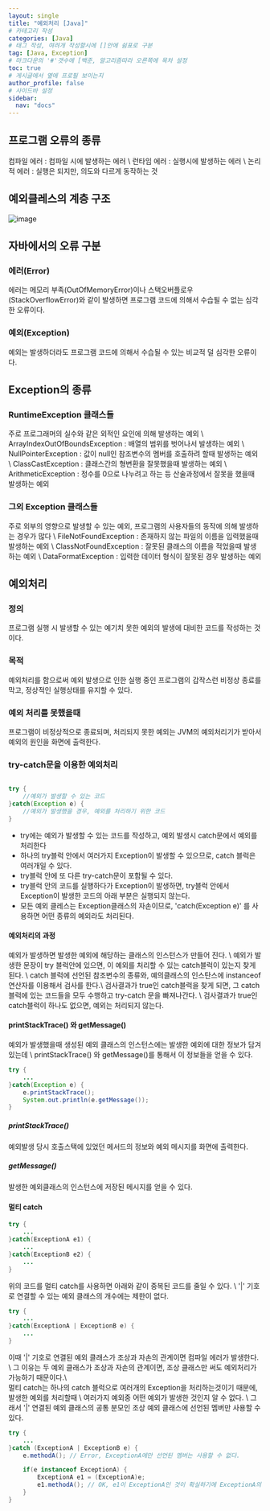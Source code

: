 ```yaml
---
layout: single
title: "예외처리 [Java]"
# 카테고리 작성
categories: [Java]
# 태그 작성, 여려개 작성할시에 []안에 쉼표로 구분
tag: [Java, Exception]
# 마크다운의 '#'갯수에 [백준, 알고리즘따라 오른쪽에 목차 설정
toc: true
# 게시글에서 옆에 프로필 보이는지
author_profile: false
# 사이드바 설정
sidebar:
  nav: "docs"
---
```


## 프로그램 오류의 종류

컴파일 에러 : 컴파일 시에 발생하는 에러 \\
런타임 에러 : 실행시에 발생하는 에러 \\
논리적 에러 : 실행은 되지만, 의도와 다르게 동작하는 것

## 예외클레스의 계층 구조

![image](https://user-images.githubusercontent.com/91146369/199543615-81805d4a-ea3c-40cb-8263-ff828a3faa70.png)

## 자바에서의 오류 구분

### 에러(Error)

에러는 메모리 부족(OutOfMemoryError)이나 스택오버플로우(StackOverflowError)와 같이
발생하면 프로그램 코드에 의해서 수습될 수 없는 심각한 오류이다.

### 예외(Exception)

예외는 발생하더라도 프로그램 코드에 의해서 수습될 수 있는 비교적 덜 심각한 오류이다.

## Exception의 종류

### RuntimeException 클래스들

주로 프로그래머의 실수와 같은 외적인 요인에 의해 발생하는 예외 \\
ArrayIndexOutOfBoundsException : 배열의 범위를 벗어나서 발생하는 예외 \\
NullPointerException : 값이 null인 참조변수의 멤버를 호출하려 할때 발생하는 예외 \\
ClassCastException : 클래스간의 형변환을 잘못했을때 발생하는 예외 \\
ArithmeticException : 정수를 0으로 나누려고 하는 등 산술과정에서 잘못을 했을때 발생하는 예외

### 그외 Exception 클래스들

주로 외부의 영향으로 발생할 수 있는 예외, 프로그램의 사용자들의 동작에 의해 발생하는 경우가 많다 \\
FileNotFoundException : 존재하지 않는 파일의 이름을 입력했을때 발생하는 예외 \\
ClassNotFoundException : 잘못된 클래스의 이름을 적었을때 발생하는 예외 \\
DataFormatException : 입력한 데이터 형식이 잘못된 경우 발생하는 예외

## 예외처리

### 정의

프로그램 실행 시 발생할 수 있는 예기치 못한 예외의 발생에 대비한 코드를 작성하는 것이다.

### 목적

예외처리를 함으로써 예외 발생으로 인한 실행 중인 프로그램의 갑작스런 비정상 종료를 막고, 정상적인 실행상태를 유지할 수 있다.

### 예외 처리를 못했을때

프로그램이 비정상적으로 종료되며, 처리되지 못한 예외는 JVM의 예외처리기가 받아서 예외의 원인을 화면에 출력한다.

### try-catch문을 이용한 예외처리

```java

try {
	//예외가 발생할 수 있는 코드
}catch(Exception e) {
	//예외가 발생했을 경우, 예외를 처리하기 위한 코드
}

```

- try에는 예외가 발생할 수 있는 코드를 작성하고, 예외 발생시 catch문에서 예외를 처리한다
- 하나의 try블럭 안에서 여러가지 Exception이 발생할 수 있으므로, catch 블럭은 여러개일 수 있다.
- try블럭 안에 또 다른 try-catch문이 포함될 수 있다.
- try블럭 안의 코드를 실행하다가 Exception이 발생하면, try블럭 안에서 Exception이 발생한 코드의 아래 부분은 실행되지 않는다.
- 모든 예외 클레스는 Exception클래스의 자손이므로, 'catch(Exception e)' 를 사용하면 어떤 종류의 예외라도 처리된다.

#### 예외처리의 과정

예외가 발생하면 발생한 예외에 해당하는 클래스의 인스턴스가 만들어 진다. \\
예외가 발생한 문장이 try 블럭안에 있으면, 이 예외를 처리할 수 있는 catch블럭이 있는지 찾게된다. \\
catch 블럭에 선언된 참조변수의 종류와, 예의클래스의 인스탄스에 instanceof 연산자를 이용해서 검사를 한다.\\
검사결과가 true인 catch블럭을 찾게 되면, 그 catch블럭에 있는 코드들을 모두 수행하고 try-catch 문을 빠져나간다. \\
검사결과가 true인 catch블럭이 하나도 없으면, 예외는 처리되지 않는다.

#### printStackTrace() 와 getMessage()

예외가 발생했을때 생성된 예외 클래스의 인스턴스에는 발생한 예외에 대한 정보가 담겨있는데 \\
printStackTrace() 와 getMessage()를 통해서 이 정보들을 얻을 수 있다.

```java
try {
	...
}catch(Exception e) {
	e.printStackTrace();
	System.out.println(e.getMessage());
}
```

##### printStackTrace()

예외발생 당시 호출스택에 있었던 메서드의 정보와 예외 메시지를 화면에 출력한다.

##### getMessage()

발생한 예외클래스의 인스턴스에 저장된 메시지를 얻을 수 있다.

#### 멀티 catch

```java
try {
	...
}catch(ExceptionA e1) {
	...
}catch(ExceptionB e2) {
	...
}
```

위의 코드를 멀티 catch를 사용하면 아래와 같이 중복된 코드를 줄일 수 있다. \\
'|' 기호로 연결할 수 있는 예외 클래스의 개수에는 제한이 없다.

```java
try {
	...
}catch(ExceptionA | ExceptionB e) {
	...
}
```

이때 '|' 기호로 연결된 예외 클래스가 조상과 자손의 관계이면 컴파일 에러가 발생한다. \\
그 이유는 두 예외 클래스가 조상과 자손의 관계이면, 조상 클래스만 써도 예외처리가 가능하기 때문이다.\\
<br>
멀티 catch는 하나의 catch 블럭으로 여러개의 Exception을 처리하는것이기 때문에, 발생한 예외를 처리할때 \\
여러가지 예외중 어떤 예외가 발생한 것인지 알 수 없다. \\
그래서 '|' 연결된 예외 클래스의 공통 분모인 조상 예외 클래스에 선언된 멤버만 사용할 수 있다.

```java
try {
	...
}catch (ExceptionA | ExceptionB e) {
	e.methodA(); // Error, ExceptionA에만 선언된 멤버는 사용할 수 없다.

	if(e instanceof ExceptionA) {
		ExceptionA e1 = (ExceptionA)e;
		e1.methodA(); // OK, e1이 ExceptionA인 것이 확실하기에 ExceptionA의 멤버 사용 가능
	}
}
```
